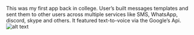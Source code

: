 This was my first app back in college. User’s built messages templates and sent them to other users across multiple services like SMS, WhatsApp, discord, skype and others. It featured text-to-voice via the Google’s Api.
![alt text](https://drive.google.com/file/d/1KY0KzCHjOuja_U_e0Ez82e0XqqPhIByq/view?usp=sharing)
